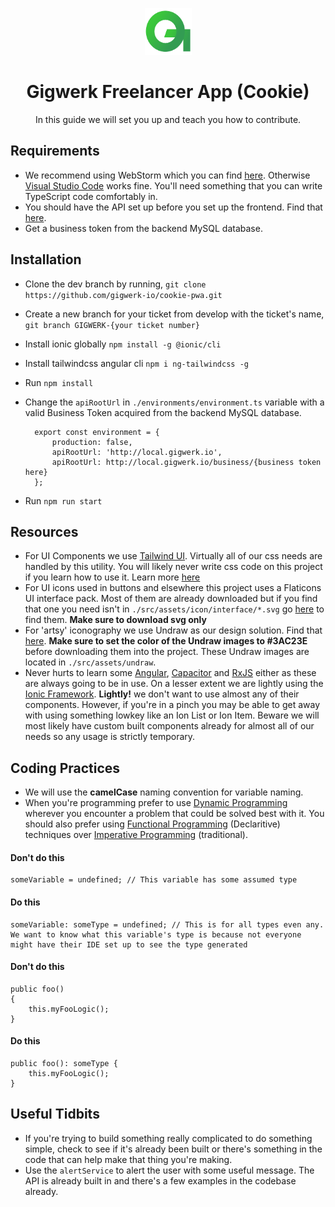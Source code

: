 <p align="center">
    <img src="src/assets/icon/Logo-1.png" height="75" width="75" />
</p>
<h1 align="center">Gigwerk Freelancer App (Cookie)</h1>
<p align="center">In this guide we will set you up and teach you how to contribute.</p>

## Requirements
- We recommend using WebStorm which you can find <a href="https://www.jetbrains.com/webstorm/download">here</a>. Otherwise <a href="https://code.visualstudio.com/download">Visual Studio Code</a> works fine. You'll need something that you can write TypeScript code comfortably in. 
- You should have the API set up before you set up the frontend. Find that <a href="https://github.com/gigwerk-io/api">here</a>.
- Get a business token from the backend MySQL database.
## Installation
- Clone the dev branch by running, `git clone https://github.com/gigwerk-io/cookie-pwa.git`
- Create a new branch for your ticket from develop with the ticket's name, `git branch GIGWERK-{your ticket number}`
- Install ionic globally `npm install -g @ionic/cli`
- Install tailwindcss angular cli `npm i ng-tailwindcss -g`
- Run `npm install`
- Change the `apiRootUrl` in `./environments/environment.ts` variable with a valid Business Token acquired from the backend MySQL database.

        export const environment = {
            production: false,
            apiRootUrl: 'http://local.gigwerk.io',
            apiRootUrl: http://local.gigwerk.io/business/{business token here}
        };
        
- Run `npm run start`
## Resources
- For UI Components we use <a href="https://tailwindui.com/">Tailwind UI</a>. Virtually all of our css needs are handled by this utility. You will likely never write css code on this project if you learn how to use it. Learn more <a href="https://tailwindcss.com/course">here</a>
- For UI icons used in buttons and elsewhere this project uses a Flaticons UI interface pack. Most of them are already downloaded but if you find that one you need isn't in `./src/assets/icon/interface/*.svg` go <a href="https://www.flaticon.com/packs/ui-interface-25">here</a> to find them. **Make sure to download svg only**
- For 'artsy' iconography we use Undraw as our design solution. Find that <a href="https://undraw.co/search">here</a>. **Make sure to set the color of the Undraw images to #3AC23E** before downloading them into the project. These Undraw images are located in `./src/assets/undraw`.
- Never hurts to learn some <a href="https://angular.io/">Angular</a>, <a href="https://angular.io/">Capacitor</a> and <a href="https://rxjs-dev.firebaseapp.com/">RxJS</a> either as these are always going to be in use. On a lesser extent we are lightly using the <a href="https://ionicframework.com/">Ionic Framework</a>. **Lightly!** we don't want to use almost any of their components. However, if you're in a pinch you may be able to get away with using something lowkey like an Ion List or Ion Item. Beware we will most likely have custom built components already for almost all of our needs so any usage is strictly temporary.
## Coding Practices
- We will use the **camelCase** naming convention for variable naming.
- When you're programming prefer to use <a href="https://en.wikipedia.org/wiki/Dynamic_programming">Dynamic Programming</a> wherever you encounter a problem that could be solved best with it. You should also prefer using <a href="https://en.wikipedia.org/wiki/Functional_programming">Functional Programming</a> (Declaritive) techniques over <a href="https://en.wikipedia.org/wiki/Imperative_programming">Imperative Programming</a> (traditional).
#### Don't do this
    someVariable = undefined; // This variable has some assumed type
#### Do this
    someVariable: someType = undefined; // This is for all types even any. We want to know what this variable's type is because not everyone might have their IDE set up to see the type generated
    
#### Don't do this
    public foo()
    {
        this.myFooLogic();
    }
    
#### Do this
    public foo(): someType {
        this.myFooLogic();
    }
## Useful Tidbits
- If you're trying to build something really complicated to do something simple, check to see if it's already been built or there's something in the code that can help make that thing you're making.
- Use the `alertService` to alert the user with some useful message. The API is already built in and there's a few examples in the codebase already.
